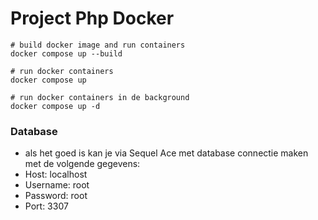 # Project Php Docker

```shell
# build docker image and run containers
docker compose up --build 

# run docker containers
docker compose up

# run docker containers in de background
docker compose up -d

```

### Database

- als het goed is kan je via Sequel Ace met database connectie maken met de volgende gegevens:
- Host: localhost
- Username: root
- Password: root
- Port: 3307